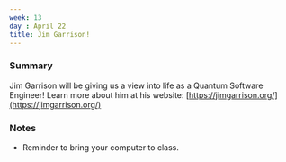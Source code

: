 ```yaml
---
week: 13
day : April 22
title: Jim Garrison!
---
```


### Summary
Jim Garrison will be giving us a view into life as a Quantum Software Engineer! Learn more about him at his website: [https://jimgarrison.org/](https://jimgarrison.org/) 


### Notes
- Reminder to bring your computer to class.